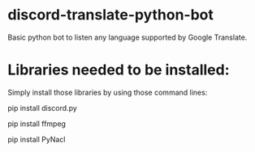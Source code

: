 # discord-translate-python-bot
Basic python bot to listen any language supported by Google Translate. 

# Libraries needed to be installed: 
Simply install those libraries by using those command lines: 

pip install discord.py

pip install ffmpeg

pip install PyNacl
